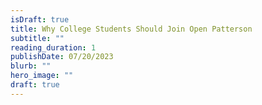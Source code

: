 ```yaml
---
isDraft: true
title: Why College Students Should Join Open Patterson
subtitle: ""
reading_duration: 1
publishDate: 07/20/2023
blurb: ""
hero_image: ""
draft: true
---
```


